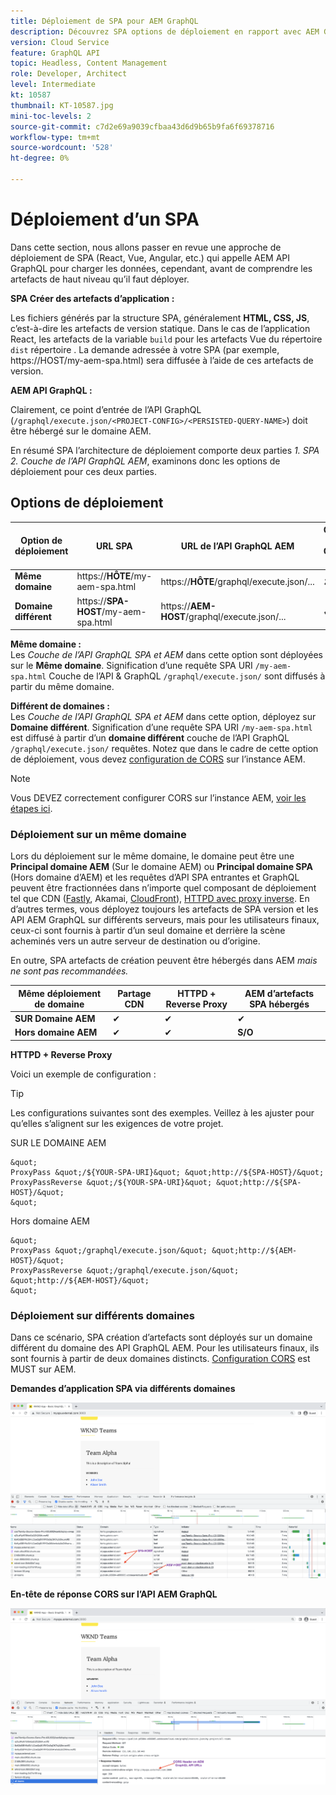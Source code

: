 ```yaml
---
title: Déploiement de SPA pour AEM GraphQL
description: Découvrez SPA options de déploiement en rapport avec AEM GraphQL, sans affichage.
version: Cloud Service
feature: GraphQL API
topic: Headless, Content Management
role: Developer, Architect
level: Intermediate
kt: 10587
thumbnail: KT-10587.jpg
mini-toc-levels: 2
source-git-commit: c7d2e69a9039cfbaa43d6d9b65b9fa6f69378716
workflow-type: tm+mt
source-wordcount: '528'
ht-degree: 0%

---
```



# Déploiement d’un SPA

Dans cette section, nous allons passer en revue une approche de déploiement de SPA (React, Vue, Angular, etc.) qui appelle AEM API GraphQL pour charger les données, cependant, avant de comprendre les artefacts de haut niveau qu’il faut déployer.

**SPA Créer des artefacts d’application :**

Les fichiers générés par la structure SPA, généralement **HTML, CSS, JS**, c’est-à-dire les artefacts de version statique. Dans le cas de l’application React, les artefacts de la variable `build` pour les artefacts Vue du répertoire `dist` répertoire .
La demande adressée à votre SPA (par exemple, https://HOST/my-aem-spa.html) sera diffusée à l’aide de ces artefacts de version.

**AEM API GraphQL :**

Clairement, ce point d’entrée de l’API GraphQL (`/graphql/execute.json/<PROJECT-CONFIG>/<PERSISTED-QUERY-NAME>`) doit être hébergé sur le domaine AEM.

En résumé SPA l’architecture de déploiement comporte deux parties *1. SPA 2. Couche de l’API GraphQL AEM*, examinons donc les options de déploiement pour ces deux parties.


## Options de déploiement

| Option de déploiement | URL SPA | URL de l’API GraphQL AEM | Configuration de la norme CORS requise ? |
| ---------|---------- | ---------|---------- |
| **Même domaine** | https://**HÔTE**/my-aem-spa.html | https://**HÔTE**/graphql/execute.json/... | ✘ |
| **Domaine différent** | https://**SPA-HOST**/my-aem-spa.html | https://**AEM-HOST**/graphql/execute.json/... | ✔ |

**Même domaine :**\
Les *Couche de l’API GraphQL SPA et AEM* dans cette option sont déployées sur le **Même domaine**. Signification d’une requête SPA URI `/my-aem-spa.html` Couche de l’API &amp; GraphQL `/graphql/execute.json/` sont diffusés à partir du même domaine.

**Différent de domaines :**\
Les *Couche de l’API GraphQL SPA et AEM* dans cette option, déployez sur **Domaine différent**. Signification d’une requête SPA URI `/my-aem-spa.html` est diffusé à partir d’un **domaine différent** couche de l’API GraphQL `/graphql/execute.json/` requêtes. Notez que dans le cadre de cette option de déploiement, vous devez [configuration de CORS](cors.md) sur l’instance AEM.

>[!NOTE]
>
>Vous DEVEZ correctement configurer CORS sur l’instance AEM, [voir les étapes ici](cors.md).

### Déploiement sur un même domaine

Lors du déploiement sur le même domaine, le domaine peut être une **Principal domaine AEM** (Sur le domaine AEM) ou **Principal domaine SPA** (Hors domaine d’AEM) et les requêtes d’API SPA entrantes et GraphQL peuvent être fractionnées dans n’importe quel composant de déploiement tel que CDN ([Fastly](https://docs.fastly.com/en/guides/routing-assets-to-different-origins), Akamai, [CloudFront](https://aws.amazon.com/premiumsupport/knowledge-center/cloudfront-distribution-serve-content/)), [HTTPD avec proxy inverse](https://httpd.apache.org/docs/2.4/howto/reverse_proxy.html). En d’autres termes, vous déployez toujours les artefacts de SPA version et les API AEM GraphQL sur différents serveurs, mais pour les utilisateurs finaux, ceux-ci sont fournis à partir d’un seul domaine et derrière la scène acheminés vers un autre serveur de destination ou d’origine.

En outre, SPA artefacts de création peuvent être hébergés dans AEM *mais ne sont pas recommandées.*

| Même déploiement de domaine | Partage CDN | HTTPD + Reverse Proxy | AEM d’artefacts SPA hébergés |
| ---------|---------- | ---------|---------- |
| **SUR Domaine AEM** | ✔ | ✔ | ✔ |
| **Hors domaine AEM** | ✔ | ✔ | **S/O** |


**HTTPD + Reverse Proxy**

Voici un exemple de configuration :

>[!TIP]
>
> Les configurations suivantes sont des exemples. Veillez à les ajuster pour qu’elles s’alignent sur les exigences de votre projet.

SUR LE DOMAINE AEM

    &quot;
    ProxyPass &quot;/${YOUR-SPA-URI}&quot; &quot;http://${SPA-HOST}/&quot;
    ProxyPassReverse &quot;/${YOUR-SPA-URI}&quot; &quot;http://${SPA-HOST}/&quot;
    &quot;

Hors domaine AEM

    &quot;
    ProxyPass &quot;/graphql/execute.json/&quot; &quot;http://${AEM-HOST}/&quot;
    ProxyPassReverse &quot;/graphql/execute.json/&quot; &quot;http://${AEM-HOST}/&quot;
    &quot;




### Déploiement sur différents domaines

Dans ce scénario, SPA création d’artefacts sont déployés sur un domaine différent du domaine des API GraphQL AEM. Pour les utilisateurs finaux, ils sont fournis à partir de deux domaines distincts. [Configuration CORS](cors.md) est MUST sur AEM.

**Demandes d’application SPA via différents domaines**

![Différents domaines SPA diffusion](assets/spa/different-domain-spa-delivery.png)


**En-tête de réponse CORS sur l’API AEM GraphQL**

![API d’en-tête de réponse CORS AEM GraphQL](assets/spa/CORS-response-header-aem-graphql-api.png)


